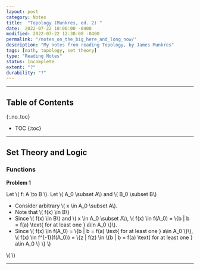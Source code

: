 ```yaml
---
layout: post
category: Notes
title:  "Topology (Munkres, ed. 2) "
date:  2022-07-22 10:00:00 -0400
modified: 2022-07-22 12:30:00 -0400
permalink: "/notes_on_the_big_here_and_long_now/"
description: "My notes from reading Topology, by James Munkres"
tags: [math, topology, set theory]
type: "Reading Notes"
status: Incomplete
extent: "?"
durability: "?"
---
```


---

## Table of Contents
{:.no_toc}
* TOC
{:toc}

---

## Set Theory and Logic

### Functions 

__Problem 1__ 

Let \\( f: A \to B \\). Let \\( A_0 \subset A\\) and  \\(  B_0 \subset B\\)

- Consider arbitrary  \\(  x \in A_0 \subset A\\).
- Note that  \\(  f(x) \in B\\)
 - Since \\(  f(x) \in B\\) and \\(  x \in A_0 \subset A\\), \\(  f(x) \in f(A_0) = \\{b \| b = f(a)  \\text{ for at least one } a\in A_0 \\}\\).
- Since \\(  f(x) \in f(A_0) = \\{b \| b = f(a)  \\text{ for at least one } a\in A_0 \\}\\), \\(  f(x) \in f^{-1}(f(A_0)) = \\{z  \| f(z) \in \\{b \| b = f(a)  \\text{ for at least one } a\in A_0 \\} \\} \\)

<!-- We want to show that  \\( A_0 \subset f^{-1} (f(A_0)) \\) and that equality holds if  \\(  f\\) is injective.  -->

 \\(  \\)

--- 